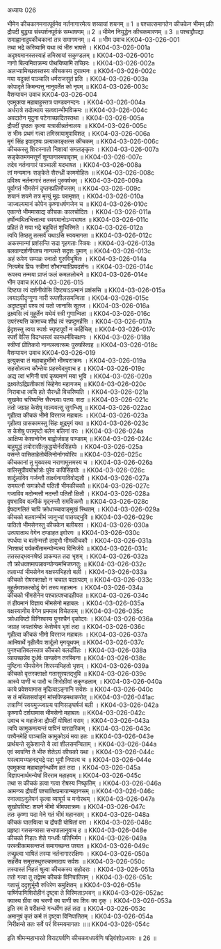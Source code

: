 अध्यायः 026

भीमेन कीचकागमनात्पूर्वमेव नर्तनागारमेत्य शय्यायां शयनम् ॥ 1 ॥ पश्चात्समागतेन कीचकेन भीमम् प्रति द्रौपदी बुद्ध्या संस्पर्शनपूर्वकं सम्भाषणम् ॥ 2 ॥ भीमेन नियुद्धेन कीचकमारणम् ॥ 3 ॥ पश्चाद्द्रौपद्या समाह्वानादुपकीचकानां तत्र समागमनम् ॥ 4 ॥
भीम उवाच 	KK04-03-026-001  
तथा भद्रे करिष्यामि यथा त्वं भीरु भाषसे ।	KK04-03-026-001a  
अदृश्यमानस्तस्याहं तमिस्रायां सकुण्डलम् ॥ 	KK04-03-026-001c  
नागो बिल्वमिवाक्रम्य पोथयिष्यामि तच्छिरः ।	KK04-03-026-002a  
अलभ्यामिच्छतस्तस्य कीचकस्य दुरात्मनः ॥	KK04-03-026-002c  
मया यदुक्तं पाञ्चालि धर्मराजसुतं प्रति ।	KK04-03-026-003a  
कोपादृते किमन्यत्तु नानुवर्तेत को नृपम् ॥ 	KK04-03-026-003c  
वैशम्पायन उवाच 	KK04-03-026-004  
एवमुक्त्वा महाबाहुस्तत्र पाण्डवनन्दनः ।	KK04-03-026-004a  
अर्धरात्रे तदोत्थाय सत्ववान्भीमविक्रमः ॥	KK04-03-026-004c  
अवदातेन मृदुना पटेनाच्छादितस्तथा ।	KK04-03-026-005a  
द्रौपदीं पृष्ठतः कृत्वा यत्रासीन्नर्तनालयः ॥ 	KK04-03-026-005c  
स भीमः प्रथमं गत्वा तमिस्रायामुपाविशत् ।	KK04-03-026-006a  
मृगं सिंह इवादृश्यः प्रत्याकाङ्क्षत्स कीचकम् ॥	KK04-03-026-006c  
कीचकस्तु शिरःस्नातो निशायां समलङ्कृतः ।	KK04-03-026-007a  
सङ्केतमगमत्तूर्णं शून्यागारमपावृतम् ॥ 	KK04-03-026-007c  
तदेव नर्तनागारं पाञ्चाली यदभाषत ।	KK04-03-026-008a  
तां मन्यमानः सङ्केते सैरन्ध्रीं काममोहितः ॥ 	KK04-03-026-008c  
प्रविश्य नर्तनागारं ततस्तं पुरुषर्षभम् ।	KK04-03-026-009a  
पूर्वागतं भीमसेनं दृप्तमप्रतिमौजसम् ॥	KK04-03-026-009c  
शयानं शयने तत्र मृत्युं मूढः परामृशत् ।	KK04-03-026-010a  
जाज्वल्यमानं कोपेन कृष्णाधर्षणजेन च ॥	KK04-03-026-010c  
एकान्ते भीममासाद्य कीचकः कालचोदितः ।	KK04-03-026-011a  
हर्षोन्मथितचित्तात्मा स्मयमानोऽभ्यभाषत ॥	KK04-03-026-011c  
प्रहितं ते मया भद्रे बहुवित्तं शुचिस्मिते ।	KK04-03-026-012a  
त्वयि तिष्ठतु तत्सर्वं यथाऽसि स्वयमागता ॥ 	KK04-03-026-012c  
अकस्मान्मां प्रशंसन्ति सदा गृहगताः स्त्रियः ।	KK04-03-026-013a  
बलवान्दर्शनीयश्च नान्यस्ते सदृशः पुमान् ॥	KK04-03-026-013c  
अहं रूपेण सम्पन्नः स्नातो गुरुविभूषितः ।	KK04-03-026-014a  
नित्यमेव प्रियः स्त्रीणां सौभाग्यात्प्रियदर्शनः ।	KK04-03-026-014c  
रूपस्य तन्मया प्राप्तं फलं कमललोचने ॥ 	KK04-03-026-014e  
भीम उवाच 	KK04-03-026-015  
दिष्ट्या त्वं दर्शनीयोसि दिष्ट्याऽऽत्मानं प्रशंससि ॥	KK04-03-026-015a  
त्वयाऽपीदृग्गुणा नारी रूपशीलसमन्विता ।	KK04-03-026-015c  
अदृष्टपूर्वा पश्य त्वं यतो जानासि सूतज ।	KK04-03-026-016a  
द्रक्ष्यसि त्वं मुहूर्तेन यथेयं स्त्री गुणान्विता ॥	KK04-03-026-016c  
उपरंस्यसि कामाच्च शीघ्रं त्वं स्प्रष्टुमर्हसि ।	KK04-03-026-017a  
ईदृशस्तु त्वया स्पर्शः स्पृष्टपूर्वो न कर्हिचित् ॥	KK04-03-026-017c  
स्पर्शं वेत्सि विदग्धस्त्वं कामधर्मविचक्षणः ।	KK04-03-026-018a  
स्त्रीणां प्रीतिकरो नान्यस्त्वत्समः पुरुषस्त्विह ॥ 	KK04-03-026-018c  
वैशम्पायन उवाच 	KK04-03-026-019  
इत्युक्त्वा तं महाबाहुर्भीमो भीमपराक्रमः ।	KK04-03-026-019a  
सहसोत्पत्य कौन्तेयः प्रहस्येदमुवाच ह ॥	KK04-03-026-019c  
अद्य त्वां भगिनी पापं कृष्यमाणं मया भुवि ।	KK04-03-026-020a  
द्रक्ष्यतेऽद्रिप्रतीकाशं सिंहेनेव महागजम् ॥ 	KK04-03-026-020c  
निराबाधा त्वयि हते सैरन्ध्री विचरिष्यति ।	KK04-03-026-021a  
सुखमेव चरिष्यन्ति सैरन्ध्र्याः पतयः सदा ॥	KK04-03-026-021c  
ततो जग्राह केशेषु माल्यवत्सु सुगन्धिषु ॥ 	KK04-03-026-022ac  
गृहीत्वा कीचकं भीमो विरराज महाबलः ।	KK04-03-026-023a  
गृहीत्वा ग्रासकामस्तु सिंहः क्षुद्रमृगं यथा ॥	KK04-03-026-023c  
स केशेषु परामृष्टो बलेन बलिनां वरः ।	KK04-03-026-024a  
आक्षिप्य केशान्वेगेन बाह्वोर्जग्राह पाण्डवम् ॥ 	KK04-03-026-024c  
बाहुयुद्धं तयोरासीत्क्रुद्धयोर्नरसिंहयोः ।	KK04-03-026-025a  
वसन्ते वासिताहेतोर्बलिनोर्नागयोरिव ॥ 	KK04-03-026-025c  
कीचकानां तु मुख्यस्य नराणामुत्तमस्य च ।	KK04-03-026-026a  
वालिसुग्रीवयोर्भ्रात्रोः पुरेव कपिसिंहयोः ॥ 	KK04-03-026-026c  
शार्दूलाविव गर्जन्तौ तार्क्ष्यनागाविवोद्यतौ ।	KK04-03-026-027a  
समयत्नौ समक्रोधौ पतितौ भीमकीचकौ ॥ 	KK04-03-026-027c  
गजाविव मदोन्मत्तौ नदन्तौ पतितौ क्षितौ ।	KK04-03-026-028a  
वृषभाविव वल्मीकं मृद्नन्तौ समविक्रमौ ॥ 	KK04-03-026-028c  
ईषदागलितं चापि क्रोधाच्चावाङ्मुखं स्थितम् ।	KK04-03-026-029a  
कीचको बलवान्भीमं जानुभ्यां पातयद्भुवि ॥ 	KK04-03-026-029c  
पातितो भीमसेनस्तु कीचकेन बलीयसा ।	KK04-03-026-030a  
उत्पपाताथ वेगेन दण्डाहत इवोरगः ॥ 	KK04-03-026-030c  
स्पर्धया च बलोन्मत्तौ तावुभौ भीमकीचकौ ।	KK04-03-026-031a  
निश्शब्दं पर्यकर्षेतामन्योन्यस्य विनिर्जये ॥ 	KK04-03-026-031c  
ततस्तद्भवनश्रेष्ठं प्राकम्पत तदा भृशम् ।	KK04-03-026-032a  
तौ क्रोधवशमापन्नावन्योन्यमभिजघ्नतुः ॥ 	KK04-03-026-032c  
तलाभ्यां भीमसेनेन वक्षस्यभिहतो बली ।	KK04-03-026-033a  
कीचको रोषरक्ताक्षो न चचाल पदात्पदम् ॥	KK04-03-026-033c  
मुहूर्तमशकत्सोढुं वेगं तस्य महात्मनः ।	KK04-03-026-034a  
कीचको भीमसेनेन पश्चात्पश्चादहीयत ॥ 	KK04-03-026-034c  
तं हीयमानं विज्ञाय भीमसेनो महाबलः ।	KK04-03-026-035a  
वक्षस्यानीय वेगेन प्रममाथ विचेतसम् ॥ 	KK04-03-026-035c  
क्रोधाविष्टो विनिश्वस्य पुनश्चैनं वृकोदरः ।	KK04-03-026-036a  
जग्राह जयतांश्रेष्ठः केशेष्वेव भृशं तदा ॥ 	KK04-03-026-036c  
गृहीत्वा कीचकं भीमो विरराज महाबलः ।	KK04-03-026-037a  
आमिषार्थे गृहीत्वैव शार्दूलो मृगयूथपम् ॥ 	KK04-03-026-037c  
पुनश्चातिबलस्तत्र कीचको बलदर्पितः ।	KK04-03-026-038a  
व्यायच्छन्नेव दुर्धर्षः पाण्डवेन तरस्विना ॥	KK04-03-026-038c  
मुष्टिना भीमसेनेन शिरस्यभिहतो भृशम् ।	KK04-03-026-039a  
कीचको वृत्तरक्ताक्षो गतासुरपतद्भुवि ॥ 	KK04-03-026-039c  
आस्ये पाणी च पादौ च शिरोग्रीवां सकुण्डलाम् ।	KK04-03-026-040a  
काये प्रवेशयामास मृदित्वाऽङ्गानि सर्वशः ॥	KK04-03-026-040c  
स तं मथितसर्वाङ्गं मांसपिण्डमथाकरोत् ॥ 	KK04-03-026-041ac  
तत्राग्निं स्वयमुज्ज्वाल्य पाणिसङ्घर्षजं बली ।	KK04-03-026-042a  
कृष्णायै दर्शयामास भीमसेनो महाबलः ॥ 	KK04-03-026-042c  
उवाच च महातेजा द्रौपदीं योषितां वराम् ।	KK04-03-026-043a  
त्वयि कामुकमत्यन्तं पापिनं पारदारिकम् ।	KK04-03-026-043c  
पश्यैनमेहि पाञ्चालि कामुकोऽयं मया हतः ॥ 	KK04-03-026-043e  
प्रार्थयन्ते सुकेशान्ते ये त्वां शीलसमन्विताम् ।	KK04-03-026-044a  
एवं स्वपन्ति ते भीरु शेतेऽयं कीचको यथा ।	KK04-03-026-044c  
यस्त्वामभ्यहनद्भद्रे पदा भूमौ निपात्य च ॥ 	KK04-03-026-044e  
एवमुक्त्वा महाबाहुर्गन्धर्वेण हतं तदा ।	KK04-03-026-045a  
विज्ञापनार्थमन्येषां विरराम महाहवम् ॥ 	KK04-03-026-045c  
तथा स कीचकं हत्वा गत्वा रोषस्य निष्कृतिम् ।	KK04-03-026-046a  
आमन्त्र्य द्रौपदीं पश्चात्क्षिप्रमायान्महानसम् ॥ 	KK04-03-026-046c  
स्नात्वाऽनुलेपनं कृत्वा व्यापूर्य च मनोरथम् ।	KK04-03-026-047a  
सुखोपविष्टः शयने भीमो भीमपराक्रमः ॥ 	KK04-03-026-047c  
ततः कृष्णा यदा मेने गतं भीमं महानसम् ।	KK04-03-026-048a  
कीचकं घातयित्वा च द्रौपदी योषितां वरा ।	KK04-03-026-048c  
प्रहृष्टा गतसन्त्रासा सभापालानुवाच ह ॥ 	KK04-03-026-048e  
कीचको निहतः शेते गन्धर्वैः पतिभिर्मम ।	KK04-03-026-049a  
परस्त्रीकामसन्तप्तं समागच्छन्त पश्यत ॥ 	KK04-03-026-049c  
तच्छ्रुत्वा भाषितं तस्या नर्तनागाररक्षिणः ।	KK04-03-026-050a  
सहसैव समुत्तस्थुरुल्कामादाय सर्वशः ॥ 	KK04-03-026-050c  
तस्यास्तं निहतं श्रुत्वा कीचकस्य सहोदराः ।	KK04-03-026-051a  
ततो गत्वा तु तद्वेश्म कीचकं विनिपातितम् ।	KK04-03-026-051c  
गतासुं ददृशुर्भूमौ रुधिरेण समुक्षितम् ॥	KK04-03-026-051e  
पार्ष्णिपाणिशिरोहीनं दृष्ट्वा ते विस्मिताऽभवन् ॥ 	KK04-03-026-052ac  
क्वास्य ग्रीवा क्व चरणौ क्व पाणी क्व शिरः क्व दृक् ।	KK04-03-026-053a  
इति स्म ते परीक्षन्ते गन्धर्वेण हतं तदा ॥ 	KK04-03-026-053c  
अमानुषं कृतं कर्म तं दृष्ट्वा विनिपातितम् ।	KK04-03-026-054a  
निरीक्षन्ते ततः सर्वे परं विस्मयमागताः ॥॥	KK04-03-026-054c  

इति श्रीमन्महाभारते विराटपर्वणि कीचकवधपर्वणि षड्विंशोऽध्यायः ॥ 26 ॥
